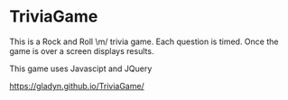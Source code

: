 # TriviaGame

This is a Rock and Roll \m/ trivia game. Each question is timed. Once the game is over a screen displays results.

This game uses Javascipt and JQuery

https://gladyn.github.io/TriviaGame/
